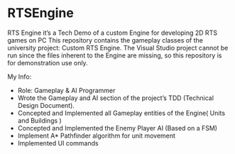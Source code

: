 # RTSEngine
RTS Engine it’s a Tech Demo of a custom Engine for developing 2D RTS games on PC
This repository contains the gameplay classes of the university project: Custom RTS Engine.
The Visual Studio project cannot be run since the files inherent to the Engine are missing, 
so this repository is for demonstration use only.

My Info:
- Role: Gameplay & AI Programmer
- Wrote the Gameplay and AI section of the project’s TDD (Technical Design Document).
- Concepted and Implemented all Gameplay entities of the Engine( Units and Buildings )
- Concepted and Implemented the Enemy Player AI (Based on a FSM)
- Implement A* Pathfinder algorithm for unit movement
- Implemented UI commands

